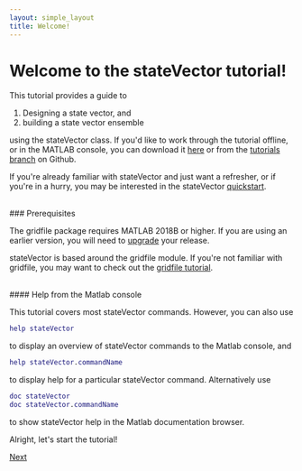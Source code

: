 ```yaml
---
layout: simple_layout
title: Welcome!
---
```


# Welcome to the stateVector tutorial!

This tutorial provides a guide to

1. Designing a state vector, and
2.  building a state vector ensemble

using the stateVector class. If you'd like to work through the tutorial offline, or in the MATLAB console, you can download it <a href="stateVector-tutorial.zip" download>here</a> or from the [tutorials branch](https://github.com/JonKing93/DASH/tree/Tutorials) on Github.

If you're already familiar with stateVector and just want a refresher, or if you're in a hurry, you may be interested in the stateVector [quickstart](quickstart).

<br>
### Prerequisites

The gridfile package requires MATLAB 2018B or higher. If you are using an earlier version, you will need to [upgrade](https://www.mathworks.com/help/install/ug/upgrade-matlab-release.html) your release.

stateVector is based around the gridfile module. If you're not familiar with gridfile, you may want to check out the [gridfile tutorial](../gridfile/welcome).

<br>
#### Help from the Matlab console

This tutorial covers most stateVector commands. However, you can also use
```matlab
help stateVector
```
to display an overview of stateVector commands to the Matlab console, and
```matlab
help stateVector.commandName
```
to display help for a particular stateVector command. Alternatively use
```matlab
doc stateVector
doc stateVector.commandName
```
to show stateVector help in the Matlab documentation browser.

Alright, let's start the tutorial!

[Next](concepts)
